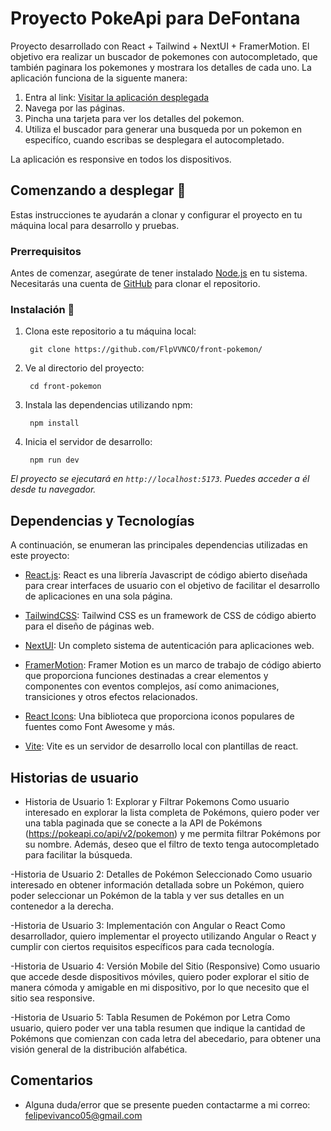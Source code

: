 # Proyecto PokeApi para DeFontana

Proyecto desarrollado con React + Tailwind + NextUI + FramerMotion.
El objetivo era realizar un buscador de pokemones con autocompletado, que también paginara los pokemones y mostrara los detalles de cada uno.
La aplicación funciona de la siguente manera: 

1. Entra al link: [Visitar la aplicación desplegada](https://frontend-pokemon-flp.vercel.app/)
2. Navega por las páginas.
3. Pincha una tarjeta para ver los detalles del pokemon.
4. Utiliza el buscador para generar una busqueda por un pokemon en especifíco, cuando escribas se desplegara el autocompletado.

La aplicación es responsive en todos los dispositivos.

## Comenzando a desplegar 🚀

Estas instrucciones te ayudarán a clonar y configurar el proyecto en tu máquina local para desarrollo y pruebas.

### Prerrequisitos

Antes de comenzar, asegúrate de tener instalado [Node.js](https://nodejs.org/) en tu sistema. Necesitarás una cuenta de [GitHub](https://github.com/) para clonar el repositorio.

### Instalación 🔧

1. Clona este repositorio a tu máquina local:

   ```
    git clone https://github.com/FlpVVNCO/front-pokemon/
   ```
   
2. Ve al directorio del proyecto:

   ```
    cd front-pokemon
   ```
3. Instala las dependencias utilizando npm:

   ```
    npm install
   ```

4. Inicia el servidor de desarrollo:

   ```
    npm run dev
   ```

_El proyecto se ejecutará en `http://localhost:5173`. Puedes acceder a él desde tu navegador._

## Dependencias y Tecnologías

A continuación, se enumeran las principales dependencias utilizadas en este proyecto:

- [React.js](https://react.dev/): React es una librería Javascript de código abierto diseñada para crear interfaces de usuario con el objetivo de facilitar el desarrollo de aplicaciones en una sola página.

- [TailwindCSS](https://tailwindcss.com/): Tailwind CSS es un framework de CSS de código abierto​ para el diseño de páginas web.

- [NextUI](https://nextui.org/): Un completo sistema de autenticación para aplicaciones web.

- [FramerMotion](https://www.framer.com/): Framer Motion es un marco de trabajo de código abierto que proporciona funciones destinadas a crear elementos y componentes con eventos complejos, así como animaciones, transiciones y otros efectos relacionados.

- [React Icons](https://react-icons.github.io/react-icons/): Una biblioteca que proporciona iconos populares de fuentes como Font Awesome y más.

- [Vite](https://es.vitejs.dev/): Vite es un servidor de desarrollo local con plantillas de react.

## Historias de usuario

- Historia de Usuario 1: Explorar y Filtrar Pokemons
Como usuario interesado en explorar la lista completa de Pokémons, quiero poder ver una tabla paginada que se conecte a la API de Pokémons (https://pokeapi.co/api/v2/pokemon) y me permita filtrar Pokémons por su nombre. Además, deseo que el filtro de texto tenga autocompletado para facilitar la búsqueda.

-Historia de Usuario 2: Detalles de Pokémon Seleccionado
Como usuario interesado en obtener información detallada sobre un Pokémon, quiero poder seleccionar un Pokémon de la tabla y ver sus detalles en un contenedor a la derecha.

-Historia de Usuario 3: Implementación con Angular o React
Como desarrollador, quiero implementar el proyecto utilizando Angular o React y cumplir con ciertos requisitos específicos para cada tecnología.

-Historia de Usuario 4: Versión Mobile del Sitio (Responsive)
Como usuario que accede desde dispositivos móviles, quiero poder explorar el sitio de manera cómoda y amigable en mi dispositivo, por lo que necesito que el sitio sea responsive.

-Historia de Usuario 5: Tabla Resumen de Pokémon por Letra
Como usuario, quiero poder ver una tabla resumen que indique la cantidad de Pokémons que comienzan con cada letra del abecedario, para obtener una visión general de la distribución alfabética.

## Comentarios

- Alguna duda/error que se presente pueden contactarme a mi correo: felipevivanco05@gmail.com

